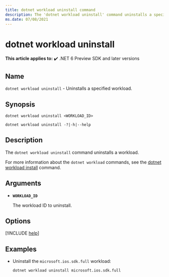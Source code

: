 ```yaml
---
title: dotnet workload uninstall command
description: The 'dotnet workload uninstall' command uninstalls a specified workload.
ms.date: 07/08/2021
---
```

# dotnet workload uninstall

**This article applies to:** ✔️ .NET 6 Preview SDK and later versions

## Name

`dotnet workload uninstall` - Uninstalls a specified workload.

## Synopsis

```dotnetcli
dotnet workload uninstall <WORKLOAD_ID>

dotnet workload uninstall -?|-h|--help
```

## Description

The `dotnet workload uninstall` command uninstalls a workload.

For more information about the `dotnet workload` commands, see the [dotnet workload install](dotnet-workload-install.md#description) command.

## Arguments

- **`WORKLOAD_ID`**

  The workload ID to uninstall.

## Options

<!-- markdownlint-disable MD012 -->

[!INCLUDE [help](../../../includes/cli-help.md)]

## Examples

- Uninstall the `microsoft.ios.sdk.full` workload:

  ```dotnetcli
  dotnet workload uninstall microsoft.ios.sdk.full
  ```
